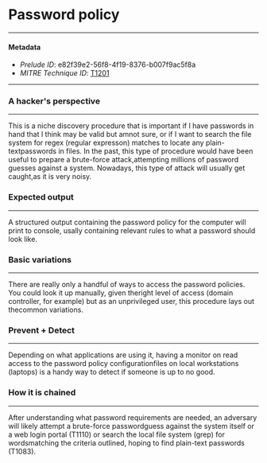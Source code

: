 
# Password policy

---

#### Metadata

- *Prelude ID*: e82f39e2-56f8-4f19-8376-b007f9ac5f8a
- *MITRE Technique ID*: [T1201](https://attack.mitre.org/techniques/T1201/)

---

### A hacker's perspective

---

This is a niche discovery procedure that is important if I have passwords in hand that I think may be valid but amnot sure, or if I want to search the file system for regex (regular expresson) matches to locate any plain-textpasswords in files. In the past, this type of procedure would have been useful to prepare a brute-force attack,attempting millions of password guesses against a system. Nowadays, this type of attack will usually get caught,as it is very noisy.

### Expected output

---

A structured output containing the password policy for the computer will print to console, usally containing relevant rules to what a password should look like.

### Basic variations

---

There are really only a handful of ways to access the password policies. You could look it up manually, given theright level of access (domain controller, for example) but as an unprivileged user, this procedure lays out thecommon variations.

### Prevent + Detect

---

Depending on what applications are using it, having a monitor on read access to the password policy configurationfiles on local workstations (laptops) is a handy way to detect if someone is up to no good.

### How it is chained

---

After understanding what password requirements are needed, an adversary will likely attempt a brute-force passwordguess against the system itself or a web login portal (T1110) or search the local file system (grep) for wordsmatching the criteria outlined, hoping to find plain-text passwords (T1083).
